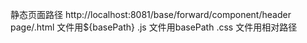 
静态页面路径 http://localhost:8081/base/forward/component/header
page/.html 文件用${basePath}
.js 文件用basePath
.css 文件用相对路径